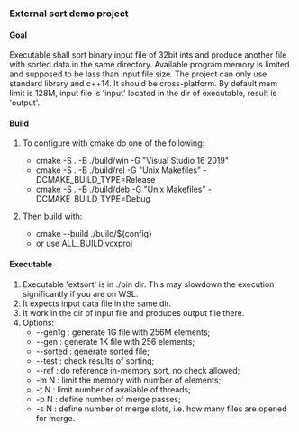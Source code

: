 ### External sort demo project

#### Goal

Executable shall sort binary input file of 32bit ints and produce another file with sorted data in the same directory.
Available program memory is limited and supposed to be lass than input file size.
The project can only use standard library and c++14. It should be cross-platform.
By default mem limit is 128M, input file is 'input' located in the dir of executable, result is 'output'.

#### Build

1. To configure with cmake do one of the following:
   * cmake -S . -B ./build/win -G "Visual Studio 16 2019"
   * cmake -S . -B ./build/rel -G "Unix Makefiles" -DCMAKE_BUILD_TYPE=Release
   * cmake -S . -B ./build/deb -G "Unix Makefiles" -DCMAKE_BUILD_TYPE=Debug

2. Then build with:
   * cmake --build ./build/${config}
   * or use ALL_BUILD.vcxproj

#### Executable

1. Executable 'extsort' is in ./bin dir. This may slowdown the execution significantly if you are on WSL.
2. It expects input data file in the same dir.
3. It work in the dir of input file and produces output file there.
4. Options:
   * --gen1g : generate 1G file with 256M elements;
   * --gen : generate 1K file with 256 elements;
   * --sorted : generate sorted file;
   * --test : check results of sorting;
   * --ref : do reference in-memory sort, no check allowed;
   * -m N : limit the memory with number of elements;
   * -t N : limit number of available of threads;
   * -p N : define number of merge passes;
   * -s N : define number of merge slots, i.e. how many files are opened for merge.

